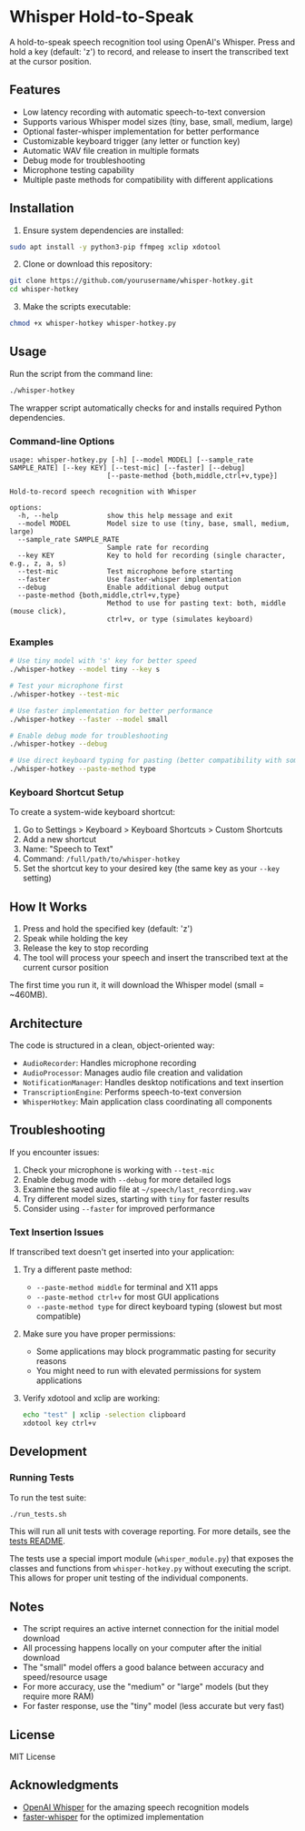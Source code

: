 # Whisper Hold-to-Speak

A hold-to-speak speech recognition tool using OpenAI's Whisper. Press and hold a key (default: 'z') to record, and release to insert the transcribed text at the cursor position.

## Features

- Low latency recording with automatic speech-to-text conversion
- Supports various Whisper model sizes (tiny, base, small, medium, large)
- Optional faster-whisper implementation for better performance
- Customizable keyboard trigger (any letter or function key)
- Automatic WAV file creation in multiple formats
- Debug mode for troubleshooting
- Microphone testing capability
- Multiple paste methods for compatibility with different applications

## Installation

1. Ensure system dependencies are installed:

```bash
sudo apt install -y python3-pip ffmpeg xclip xdotool
```

2. Clone or download this repository:

```bash
git clone https://github.com/yourusername/whisper-hotkey.git
cd whisper-hotkey
```

3. Make the scripts executable:

```bash
chmod +x whisper-hotkey whisper-hotkey.py
```

## Usage

Run the script from the command line:

```bash
./whisper-hotkey
```

The wrapper script automatically checks for and installs required Python dependencies.

### Command-line Options

```
usage: whisper-hotkey.py [-h] [--model MODEL] [--sample_rate SAMPLE_RATE] [--key KEY] [--test-mic] [--faster] [--debug]
                        [--paste-method {both,middle,ctrl+v,type}]

Hold-to-record speech recognition with Whisper

options:
  -h, --help            show this help message and exit
  --model MODEL         Model size to use (tiny, base, small, medium, large)
  --sample_rate SAMPLE_RATE
                        Sample rate for recording
  --key KEY             Key to hold for recording (single character, e.g., z, a, s)
  --test-mic            Test microphone before starting
  --faster              Use faster-whisper implementation
  --debug               Enable additional debug output
  --paste-method {both,middle,ctrl+v,type}
                        Method to use for pasting text: both, middle (mouse click), 
                        ctrl+v, or type (simulates keyboard)
```

### Examples

```bash
# Use tiny model with 's' key for better speed
./whisper-hotkey --model tiny --key s

# Test your microphone first
./whisper-hotkey --test-mic

# Use faster implementation for better performance
./whisper-hotkey --faster --model small

# Enable debug mode for troubleshooting
./whisper-hotkey --debug

# Use direct keyboard typing for pasting (better compatibility with some apps)
./whisper-hotkey --paste-method type
```

### Keyboard Shortcut Setup

To create a system-wide keyboard shortcut:

1. Go to Settings > Keyboard > Keyboard Shortcuts > Custom Shortcuts
2. Add a new shortcut
3. Name: "Speech to Text"
4. Command: `/full/path/to/whisper-hotkey`
5. Set the shortcut key to your desired key (the same key as your `--key` setting)

## How It Works

1. Press and hold the specified key (default: 'z')
2. Speak while holding the key
3. Release the key to stop recording
4. The tool will process your speech and insert the transcribed text at the current cursor position

The first time you run it, it will download the Whisper model (small = ~460MB).

## Architecture

The code is structured in a clean, object-oriented way:

- `AudioRecorder`: Handles microphone recording
- `AudioProcessor`: Manages audio file creation and validation
- `NotificationManager`: Handles desktop notifications and text insertion
- `TranscriptionEngine`: Performs speech-to-text conversion
- `WhisperHotkey`: Main application class coordinating all components

## Troubleshooting

If you encounter issues:

1. Check your microphone is working with `--test-mic`
2. Enable debug mode with `--debug` for more detailed logs
3. Examine the saved audio file at `~/speech/last_recording.wav`
4. Try different model sizes, starting with `tiny` for faster results
5. Consider using `--faster` for improved performance

### Text Insertion Issues

If transcribed text doesn't get inserted into your application:

1. Try a different paste method:
   - `--paste-method middle` for terminal and X11 apps
   - `--paste-method ctrl+v` for most GUI applications
   - `--paste-method type` for direct keyboard typing (slowest but most compatible)

2. Make sure you have proper permissions:
   - Some applications may block programmatic pasting for security reasons
   - You might need to run with elevated permissions for system applications

3. Verify xdotool and xclip are working:
   ```bash
   echo "test" | xclip -selection clipboard
   xdotool key ctrl+v
   ```

## Development

### Running Tests

To run the test suite:

```bash
./run_tests.sh
```

This will run all unit tests with coverage reporting. For more details, see the [tests README](tests/README.md).

The tests use a special import module (`whisper_module.py`) that exposes the classes and functions from `whisper-hotkey.py` without executing the script. This allows for proper unit testing of the individual components.

## Notes

- The script requires an active internet connection for the initial model download
- All processing happens locally on your computer after the initial download
- The "small" model offers a good balance between accuracy and speed/resource usage
- For more accuracy, use the "medium" or "large" models (but they require more RAM)
- For faster response, use the "tiny" model (less accurate but very fast)

## License

MIT License

## Acknowledgments

- [OpenAI Whisper](https://github.com/openai/whisper) for the amazing speech recognition models
- [faster-whisper](https://github.com/guillaumekln/faster-whisper) for the optimized implementation